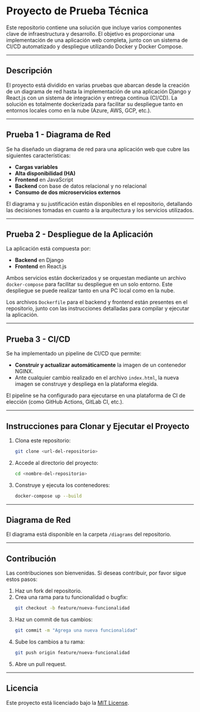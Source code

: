 # **Proyecto de Prueba Técnica**

Este repositorio contiene una solución que incluye varios componentes clave de infraestructura y desarrollo. El objetivo es proporcionar una implementación de una aplicación web completa, junto con un sistema de CI/CD automatizado y despliegue utilizando Docker y Docker Compose.

---

## **Descripción**

El proyecto está dividido en varias pruebas que abarcan desde la creación de un diagrama de red hasta la implementación de una aplicación Django y React.js con un sistema de integración y entrega continua (CI/CD). La solución es totalmente dockerizada para facilitar su despliegue tanto en entornos locales como en la nube (Azure, AWS, GCP, etc.).

---

## **Prueba 1 - Diagrama de Red**

Se ha diseñado un diagrama de red para una aplicación web que cubre las siguientes características:

- **Cargas variables**
- **Alta disponibilidad (HA)**
- **Frontend** en JavaScript
- **Backend** con base de datos relacional y no relacional
- **Consumo de dos microservicios externos**

El diagrama y su justificación están disponibles en el repositorio, detallando las decisiones tomadas en cuanto a la arquitectura y los servicios utilizados.

---

## **Prueba 2 - Despliegue de la Aplicación**

La aplicación está compuesta por:

- **Backend** en Django
- **Frontend** en React.js

Ambos servicios están dockerizados y se orquestan mediante un archivo `docker-compose` para facilitar su despliegue en un solo entorno. Este despliegue se puede realizar tanto en una PC local como en la nube.

Los archivos `Dockerfile` para el backend y frontend están presentes en el repositorio, junto con las instrucciones detalladas para compilar y ejecutar la aplicación.

---

## **Prueba 3 - CI/CD**

Se ha implementado un pipeline de CI/CD que permite:

- **Construir y actualizar automáticamente** la imagen de un contenedor NGINX.
- Ante cualquier cambio realizado en el archivo `index.html`, la nueva imagen se construye y despliega en la plataforma elegida.

El pipeline se ha configurado para ejecutarse en una plataforma de CI de elección (como GitHub Actions, GitLab CI, etc.).

---

## **Instrucciones para Clonar y Ejecutar el Proyecto**

1. Clona este repositorio:
   ```bash
   git clone <url-del-repositorio>
   ```

2. Accede al directorio del proyecto:
   ```bash
   cd <nombre-del-repositorio>
   ```

3. Construye y ejecuta los contenedores:
   ```bash
   docker-compose up --build
   ```

---

## **Diagrama de Red**

El diagrama está disponible en la carpeta `/diagrams` del repositorio.

---

## **Contribución**

Las contribuciones son bienvenidas. Si deseas contribuir, por favor sigue estos pasos:

1. Haz un fork del repositorio.
2. Crea una rama para tu funcionalidad o bugfix:
   ```bash
   git checkout -b feature/nueva-funcionalidad
   ```
3. Haz un commit de tus cambios:
   ```bash
   git commit -m "Agrega una nueva funcionalidad"
   ```
4. Sube los cambios a tu rama:
   ```bash
   git push origin feature/nueva-funcionalidad
   ```
5. Abre un pull request.

---

## **Licencia**

Este proyecto está licenciado bajo la [MIT License](LICENSE).
